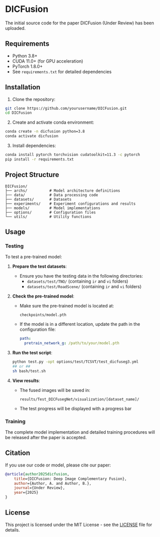 # DICFusion

The initial source code for the paper DICFusion (Under Review) has been uploaded.

## Requirements

- Python 3.8+
- CUDA 11.0+ (for GPU acceleration)
- PyTorch 1.8.0+
- See `requirements.txt` for detailed dependencies

## Installation

1. Clone the repository:
```bash
git clone https://github.com/yourusername/DICFusion.git
cd DICFusion
```

2. Create and activate conda environment:
```bash
conda create -n dicfusion python=3.8
conda activate dicfusion
```

3. Install dependencies:
```bash
conda install pytorch torchvision cudatoolkit=11.3 -c pytorch
pip install -r requirements.txt
```

## Project Structure

```
DICFusion/
├── archs/          # Model architecture definitions
├── data/           # Data processing code
├── datasets/       # Datasets
├── experiments/    # Experiment configurations and results
├── models/         # Model implementations
├── options/        # Configuration files
└── utils/          # Utility functions
```

## Usage

### Testing

To test a pre-trained model:

1. **Prepare the test datasets**:
   - Ensure you have the testing data in the following directories:
     - `datasets/test/TNO/` (containing `ir` and `vi` folders)
     - `datasets/test/RoadScene/` (containing `ir` and `vi` folders)

2. **Check the pre-trained model**:
   - Make sure the pre-trained model is located at:
     ```
     checkpoints/model.pth
     ```
   - If the model is in a different location, update the path in the configuration file:
     ```yaml
     path:
       pretrain_network_g: /path/to/your/model.pth
     ```

3. **Run the test script**:
   ```bash
   python test.py -opt options/test/TCSVT/test_dicfuseg3.yml
   ## or ## 
   sh bash/test.sh
   ```

4. **View results**:
   - The fused images will be saved in:
     ```
     results/Test_DICFusegNet/visualization/[dataset_name]/
     ```
   - The test progress will be displayed with a progress bar

### Training

The complete model implementation and detailed training procedures will be released after the paper is accepted.

## Citation

If you use our code or model, please cite our paper:

```bibtex
@article{author2025dicfusion,
    title={DICFusion: Deep Image Complementary Fusion},
    author={Author, A. and Author, B.},
    journal={Under Review},
    year={2025}
}
```

## License

This project is licensed under the MIT License - see the [LICENSE](LICENSE) file for details. 
